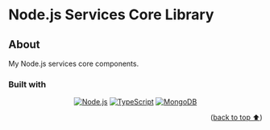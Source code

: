 # Node.js Services Core Library

## About

My Node.js services core components.

### Built with

<div align="center">

[![Node.js][nodejs-badge]][nodejs]
[![TypeScript][typescript-badge]][typescript]
[![MongoDB][mongodb-badge]][mongodb]

</div>
<p align="right">(<a href="#nodejs-services-core-library">back to top ⬆️</a>)</p>

<!-- Markdown links and images -->

[nodejs]: https://nodejs.org/en
[nodejs-badge]: https://img.shields.io/badge/Node.js-3C873A?style=for-the-badge&logo=node.js&logoColor=white
[typescript]: https://www.typescriptlang.org
[typescript-badge]: https://img.shields.io/badge/TypeScript-358EF1?style=for-the-badge&logo=typescript&logoColor=white
[mongodb]: https://www.mongodb.com
[mongodb-badge]: https://img.shields.io/badge/MongoDB-001e2b?style=for-the-badge&logo=mongodb&logoColor=00ed64
